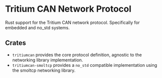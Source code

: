 # Tritium CAN Network Protocol

Rust support for the Tritium CAN network protocol. Specifically for embedded and no_std systems.

## Crates

- `tritiumcan` provides the core protocol definition, agnostic to the networking library implementation.
- `tritiumcan-smoltcp` provides a `no_std` compatible implementation using the smoltcp networking library.
